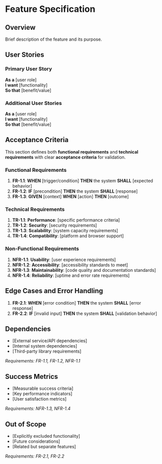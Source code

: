 # Feature Specification

## Overview

Brief description of the feature and its purpose.

## User Stories

### Primary User Story

**As a** [user role]  
**I want** [functionality]  
**So that** [benefit/value]

### Additional User Stories

**As a** [user role]  
**I want** [functionality]  
**So that** [benefit/value]

## Acceptance Criteria

This section defines both **functional requirements** and **technical requirements** with clear **acceptance criteria** for validation.

### Functional Requirements

1. **FR-1.1**: **WHEN** [trigger/condition] **THEN** the system **SHALL** [expected behavior]
2. **FR-1.2**: **IF** [precondition] **THEN** the system **SHALL** [response]
3. **FR-1.3**: **GIVEN** [context] **WHEN** [action] **THEN** [outcome]

### Technical Requirements

1. **TR-1.1**: **Performance**: [specific performance criteria]
2. **TR-1.2**: **Security**: [security requirements]  
3. **TR-1.3**: **Scalability**: [system capacity requirements]
4. **TR-1.4**: **Compatibility**: [platform and browser support]

### Non-Functional Requirements

1. **NFR-1.1**: **Usability**: [user experience requirements]
2. **NFR-1.2**: **Accessibility**: [accessibility standards to meet]
3. **NFR-1.3**: **Maintainability**: [code quality and documentation standards]
4. **NFR-1.4**: **Reliability**: [uptime and error rate requirements]

## Edge Cases and Error Handling

1. **FR-2.1**: **WHEN** [error condition] **THEN** the system **SHALL** [error response]
2. **FR-2.2**: **IF** [invalid input] **THEN** the system **SHALL** [validation behavior]

## Dependencies

- [External service/API dependencies]
- [Internal system dependencies]
- [Third-party library requirements]

_Requirements: FR-1.1, FR-1.2, NFR-1.1_

## Success Metrics

- [Measurable success criteria]
- [Key performance indicators]
- [User satisfaction metrics]

_Requirements: NFR-1.3, NFR-1.4_

## Out of Scope

- [Explicitly excluded functionality]
- [Future considerations]
- [Related but separate features]

_Requirements: FR-2.1, FR-2.2_